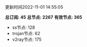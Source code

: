 更新时间2022-11-01 14:55:05

**总订阅: 45**
**总节点: 2267**
**有效节点: 365**
- ss节点: 128
- trojan节点: 62
- v2ray节点: 175
